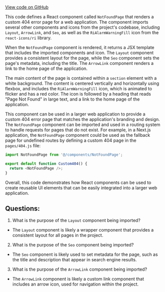 [View code on GitHub](zoo-labs/zoo/blob/master/foundation/src/pages/404.tsx)

This code defines a React component called `NotFoundPage` that renders a custom 404 error page for a web application. The component imports several other components and icons from the project's codebase, including `Layout`, `ArrowLink`, and `Seo`, as well as the `RiAlarmWarningFill` icon from the `react-icons/ri` library.

When the `NotFoundPage` component is rendered, it returns a JSX template that includes the imported components and icon. The `Layout` component provides a consistent layout for the page, while the `Seo` component sets the page's metadata, including the title. The `ArrowLink` component renders a link to the home page of the application.

The main content of the page is contained within a `section` element with a white background. The content is centered vertically and horizontally using flexbox, and includes the `RiAlarmWarningFill` icon, which is animated to flicker and has a red color. The icon is followed by a heading that reads "Page Not Found" in large text, and a link to the home page of the application.

This component can be used in a larger web application to provide a custom 404 error page that matches the application's branding and design. The `NotFoundPage` component can be imported and used in a routing system to handle requests for pages that do not exist. For example, in a Next.js application, the `NotFoundPage` component could be used as the fallback page for undefined routes by defining a custom 404 page in the `pages/404.js` file:

```javascript
import NotFoundPage from '@/components/NotFoundPage';

export default function Custom404() {
  return <NotFoundPage />;
}
```

Overall, this code demonstrates how React components can be used to create reusable UI elements that can be easily integrated into a larger web application.
## Questions: 
 1. What is the purpose of the `Layout` component being imported?
- The `Layout` component is likely a wrapper component that provides a consistent layout for all pages in the project.

2. What is the purpose of the `Seo` component being imported?
- The `Seo` component is likely used to set metadata for the page, such as the title and description that appear in search engine results.

3. What is the purpose of the `ArrowLink` component being imported?
- The `ArrowLink` component is likely a custom link component that includes an arrow icon, used for navigation within the project.